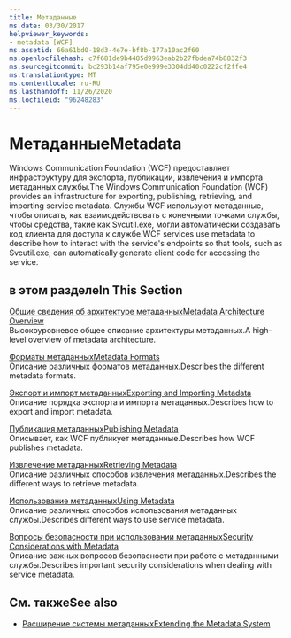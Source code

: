 ```yaml
---
title: Метаданные
ms.date: 03/30/2017
helpviewer_keywords:
- metadata [WCF]
ms.assetid: 66a61bd0-18d3-4e7e-bf8b-177a10ac2f60
ms.openlocfilehash: c7f681de9b4485d9963eab2b27fbdea74b8832f3
ms.sourcegitcommit: bc293b14af795e0e999e3304dd40c0222cf2ffe4
ms.translationtype: MT
ms.contentlocale: ru-RU
ms.lasthandoff: 11/26/2020
ms.locfileid: "96248283"
---
```

# <a name="metadata"></a><span data-ttu-id="ce542-102">Метаданные</span><span class="sxs-lookup"><span data-stu-id="ce542-102">Metadata</span></span>

<span data-ttu-id="ce542-103">Windows Communication Foundation (WCF) предоставляет инфраструктуру для экспорта, публикации, извлечения и импорта метаданных службы.</span><span class="sxs-lookup"><span data-stu-id="ce542-103">The Windows Communication Foundation (WCF) provides an infrastructure for exporting, publishing, retrieving, and importing service metadata.</span></span> <span data-ttu-id="ce542-104">Службы WCF используют метаданные, чтобы описать, как взаимодействовать с конечными точками службы, чтобы средства, такие как Svcutil.exe, могли автоматически создавать код клиента для доступа к службе.</span><span class="sxs-lookup"><span data-stu-id="ce542-104">WCF services use metadata to describe how to interact with the service's endpoints so that tools, such as Svcutil.exe, can automatically generate client code for accessing the service.</span></span>  
  
## <a name="in-this-section"></a><span data-ttu-id="ce542-105">в этом разделе</span><span class="sxs-lookup"><span data-stu-id="ce542-105">In This Section</span></span>  

 [<span data-ttu-id="ce542-106">Общие сведения об архитектуре метаданных</span><span class="sxs-lookup"><span data-stu-id="ce542-106">Metadata Architecture Overview</span></span>](metadata-architecture-overview.md)  
 <span data-ttu-id="ce542-107">Высокоуровневое общее описание архитектуры метаданных.</span><span class="sxs-lookup"><span data-stu-id="ce542-107">A high-level overview of metadata architecture.</span></span>  
  
 [<span data-ttu-id="ce542-108">Форматы метаданных</span><span class="sxs-lookup"><span data-stu-id="ce542-108">Metadata Formats</span></span>](metadata-formats.md)  
 <span data-ttu-id="ce542-109">Описание различных форматов метаданных.</span><span class="sxs-lookup"><span data-stu-id="ce542-109">Describes the different metadata formats.</span></span>  
  
 [<span data-ttu-id="ce542-110">Экспорт и импорт метаданных</span><span class="sxs-lookup"><span data-stu-id="ce542-110">Exporting and Importing Metadata</span></span>](exporting-and-importing-metadata.md)  
 <span data-ttu-id="ce542-111">Описание порядка экспорта и импорта метаданных.</span><span class="sxs-lookup"><span data-stu-id="ce542-111">Describes how to export and import metadata.</span></span>  
  
 [<span data-ttu-id="ce542-112">Публикация метаданных</span><span class="sxs-lookup"><span data-stu-id="ce542-112">Publishing Metadata</span></span>](publishing-metadata.md)  
 <span data-ttu-id="ce542-113">Описывает, как WCF публикует метаданные.</span><span class="sxs-lookup"><span data-stu-id="ce542-113">Describes how WCF publishes metadata.</span></span>  
  
 [<span data-ttu-id="ce542-114">Извлечение метаданных</span><span class="sxs-lookup"><span data-stu-id="ce542-114">Retrieving Metadata</span></span>](retrieving-metadata.md)  
 <span data-ttu-id="ce542-115">Описание различных способов извлечения метаданных.</span><span class="sxs-lookup"><span data-stu-id="ce542-115">Describes the different ways to retrieve metadata.</span></span>  
  
 [<span data-ttu-id="ce542-116">Использование метаданных</span><span class="sxs-lookup"><span data-stu-id="ce542-116">Using Metadata</span></span>](using-metadata.md)  
 <span data-ttu-id="ce542-117">Описание различных способов использования метаданных службы.</span><span class="sxs-lookup"><span data-stu-id="ce542-117">Describes different ways to use service metadata.</span></span>  
  
 [<span data-ttu-id="ce542-118">Вопросы безопасности при использовании метаданных</span><span class="sxs-lookup"><span data-stu-id="ce542-118">Security Considerations with Metadata</span></span>](security-considerations-with-metadata.md)  
 <span data-ttu-id="ce542-119">Описание важных вопросов безопасности при работе с метаданными службы.</span><span class="sxs-lookup"><span data-stu-id="ce542-119">Describes important security considerations when dealing with service metadata.</span></span>  
  
## <a name="see-also"></a><span data-ttu-id="ce542-120">См. также</span><span class="sxs-lookup"><span data-stu-id="ce542-120">See also</span></span>

- [<span data-ttu-id="ce542-121">Расширение системы метаданных</span><span class="sxs-lookup"><span data-stu-id="ce542-121">Extending the Metadata System</span></span>](../extending/extending-the-metadata-system.md)
